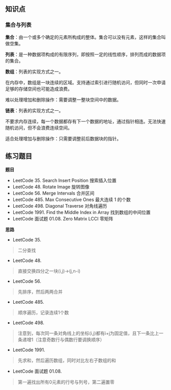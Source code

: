 ## 知识点

### 集合与列表

**集合**：由一个或多个确定的元素所构成的整体。集合可以没有元素，这样的集合叫做空集。

**列表**：是一种数据项构成的有限序列，即按照一定的线性顺序，排列而成的数据项的集合。

**数组**：列表的实现方式之一。

在内存中，数组是一块连续的区域。支持通过索引进行随机访问，但同时一次申请足够的存储空间也可能造成浪费。

难以处理增加和删除操作：需要调整一整块空间中的数据。

**链表**：列表的实现方式之一。

不要求内存连续，每一个数据都存有下一个数据的地址，通过指针相连。无法快速随机访问，但不会浪费连续空间。

适合处理增加与删除操作：只需要调整前后数据块的指针。

## 练习题目

**题目**
- LeetCode 35. Search Insert Position 搜索插入位置
- LeetCode 48. Rotate Image 旋转图像
- LeetCode 56. Merge Intervals 合并区间
- LeetCode 485. Max Consecutive Ones 最大连续 1 的个数
- LeetCode 498. Diagonal Traverse 对角线遍历
- LeetCode 1991. Find the Middle Index in Array 找到数组的中间位置
- LeetCode 面试题 01.08. Zero Matrix LCCI 零矩阵

**思路**
- LeetCode 35. 
> 二分查找
> 
- LeetCode 48. 
> 直接交换四分之一块(i,j)->(j,n-i)
> 
- LeetCode 56. 
> 先排序，然后两两合并
> 
- LeetCode 485. 
> 顺序遍历，记录连续1个数
> 
- LeetCode 498. 
> 注意到，每次同一条对角线上的坐标(i,j)都有i+j为固定值，且下一条比上一条递增1（注意奇数行与偶数行要调换顺序）
> 
- LeetCode 1991. 
> 先求和，然后遍历数组，同时对比左右子数组的和
> 
- LeetCode 面试题 01.08. 
> 第一遍找出所有0元素的行号与列号，第二遍置零
> 

